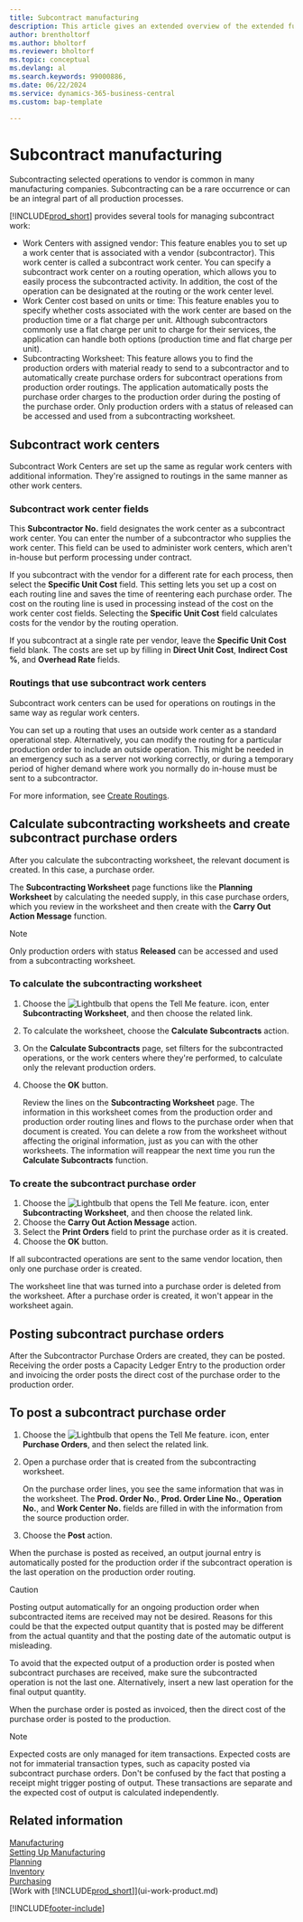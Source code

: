 ```yaml
---
title: Subcontract manufacturing
description: This article gives an extended overview of the extended functionality of subcontracting, including work center fields and routing.
author: brentholtorf
ms.author: bholtorf
ms.reviewer: bholtorf
ms.topic: conceptual
ms.devlang: al
ms.search.keywords: 99000886,
ms.date: 06/22/2024
ms.service: dynamics-365-business-central
ms.custom: bap-template

---
```

# Subcontract manufacturing

Subcontracting selected operations to vendor is common in many manufacturing companies. Subcontracting can be a rare occurrence or can be an integral part of all production processes.

[!INCLUDE[prod_short](includes/prod_short.md)] provides several tools for managing subcontract work:  

- Work Centers with assigned vendor: This feature enables you to set up a work center that is associated with a vendor (subcontractor). This work center is called a subcontract work center. You can specify a subcontract work center on a routing operation, which allows you to easily process the subcontracted activity. In addition, the cost of the operation can be designated at the routing or the work center level.  
- Work Center cost based on units or time: This feature enables you to specify whether costs associated with the work center are based on the production time or a flat charge per unit. Although subcontractors commonly use a flat charge per unit to charge for their services, the application can handle both options (production time and flat charge per unit).  
- Subcontracting Worksheet: This feature allows you to find the production orders with material ready to send to a subcontractor and to automatically create purchase orders for subcontract operations from production order routings. The application automatically posts the purchase order charges to the production order during the posting of the purchase order. Only production orders with a status of released can be accessed and used from a subcontracting worksheet.  

## Subcontract work centers  

Subcontract Work Centers are set up the same as regular work centers with additional information. They're assigned to routings in the same manner as other work centers.  

### Subcontract work center fields  

This **Subcontractor No.** field designates the work center as a subcontract work center. You can enter the number of a subcontractor who supplies the work center. This field can be used to administer work centers, which aren't in-house but perform processing under contract.  

If you subcontract with the vendor for a different rate for each process, then select the **Specific Unit Cost** field. This setting lets you set up a cost on each routing line and saves the time of reentering each purchase order. The cost on the routing line is used in processing instead of the cost on the work center cost fields. Selecting the **Specific Unit Cost** field calculates costs for the vendor by the routing operation.  

If you subcontract at a single rate per vendor, leave the **Specific Unit Cost** field blank. The costs are set up by filling in **Direct Unit Cost**, **Indirect Cost %**, and **Overhead Rate** fields.  

### Routings that use subcontract work centers

Subcontract work centers can be used for operations on routings in the same way as regular work centers.  

You can set up a routing that uses an outside work center as a standard operational step. Alternatively, you can modify the routing for a particular production order to include an outside operation. This might be needed in an emergency such as a server not working correctly, or during a temporary period of higher demand where work you normally do in-house must be sent to a subcontractor.  

For more information, see [Create Routings](production-how-to-create-routings.md).  

## Calculate subcontracting worksheets and create subcontract purchase orders  

After you calculate the subcontracting worksheet, the relevant document is created. In this case, a purchase order.  

The **Subcontracting Worksheet** page functions like the **Planning Worksheet** by calculating the needed supply, in this case purchase orders, which you review in the worksheet and then create with the **Carry Out Action Message** function.  

> [!NOTE]  
> Only production orders with status **Released** can be accessed and used from a subcontracting worksheet.  

### To calculate the subcontracting worksheet  

1. Choose the ![Lightbulb that opens the Tell Me feature.](media/ui-search/search_small.png "Tell me what you want to do") icon, enter **Subcontracting Worksheet**, and then choose the related link.  
2. To calculate the worksheet, choose the **Calculate Subcontracts** action.  
3. On the **Calculate Subcontracts** page, set filters for the subcontracted operations, or the work centers where they're performed, to calculate only the relevant production orders.  
4. Choose the **OK** button.  

    Review the lines on the **Subcontracting Worksheet** page. The information in this worksheet comes from the production order and production order routing lines and flows to the purchase order when that document is created. You can delete a row from the worksheet without affecting the original information, just as you can with the other worksheets. The information will reappear the next time you run the **Calculate Subcontracts** function.  

### To create the subcontract purchase order  

1. Choose the ![Lightbulb that opens the Tell Me feature.](media/ui-search/search_small.png "Tell me what you want to do") icon, enter **Subcontracting Worksheet**, and then choose the related link.  
2. Choose the **Carry Out Action Message** action.  
3. Select the **Print Orders** field to print the purchase order as it is created.  
4. Choose the **OK** button.  

If all subcontracted operations are sent to the same vendor location, then only one purchase order is created.  

The worksheet line that was turned into a purchase order is deleted from the worksheet. After a purchase order is created, it won't appear in the worksheet again.  

## Posting subcontract purchase orders  

After the Subcontractor Purchase Orders are created, they can be posted. Receiving the order posts a Capacity Ledger Entry to the production order and invoicing the order posts the direct cost of the purchase order to the production order.  

## To post a subcontract purchase order
 
1. Choose the ![Lightbulb that opens the Tell Me feature.](media/ui-search/search_small.png "Tell me what you want to do") icon, enter **Purchase Orders**, and then select the related link.  
2. Open a purchase order that is created from the subcontracting worksheet.  

    On the purchase order lines, you see the same information that was in the worksheet. The **Prod. Order No.**, **Prod. Order Line No.**, **Operation No.**, and **Work Center No.** fields are filled in with the information from the source production order.  

3. Choose the **Post** action.  

When the purchase is posted as received, an output journal entry is automatically posted for the production order if the subcontract operation is the last operation on the production order routing.  

> [!CAUTION]  
> Posting output automatically for an ongoing production order when subcontracted items are received may not be desired. Reasons for this could be that the expected output quantity that is posted may be different from the actual quantity and that the posting date of the automatic output is misleading.  
>
> To avoid that the expected output of a production order is posted when subcontract purchases are received, make sure the subcontracted operation is not the last one. Alternatively, insert a new last operation for the final output quantity.  

When the purchase order is posted as invoiced, then the direct cost of the purchase order is posted to the production.  

> [!NOTE]  
> Expected costs are only managed for item transactions. Expected costs are not for immaterial transaction types, such as capacity posted via subcontract purchase orders. Don't be confused by the fact that posting a receipt might trigger posting of output. These transactions are separate and the expected cost of output is calculated independently.  

## Related information  

[Manufacturing](production-manage-manufacturing.md)    
[Setting Up Manufacturing](production-configure-production-processes.md)  
[Planning](production-planning.md)      
[Inventory](inventory-manage-inventory.md)  
[Purchasing](purchasing-manage-purchasing.md)  
[Work with [!INCLUDE[prod_short](includes/prod_short.md)]](ui-work-product.md)


[!INCLUDE[footer-include](includes/footer-banner.md)]
